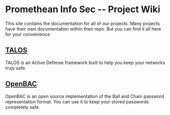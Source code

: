 # Promethean Info Sec -- Project Wiki

This site contains the documentation for all of our projects.  Many projects have their own documentation within their repo.  But you can find it all here for your convenience.


## [TALOS](TALOS)
TALOS is an Active Defense framework built to help you keep your networks truly safe. 

## [OpenBAC](OpenBAC)

OpenBAC is an open source implementation of the Ball and Chain password representation format.  You can use it to keep your stored passwords completely safe.  

